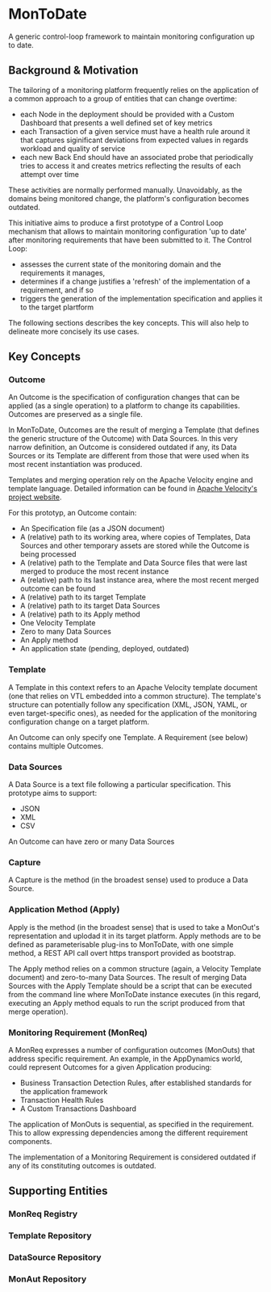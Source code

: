 # MonToDate

A generic control-loop framework to maintain monitoring configuration up to date.

## Background & Motivation

The tailoring of a monitoring platform frequently relies on the application of a common approach to a group of entities that can change overtime:

* each Node in the deployment should be provided with a Custom Dashboard that presents a well defined set of key metrics
* each Transaction of a given service must have a health rule around it that captures siginificant deviations from expected values in regards workload and quality of service
* each new Back End should have an associated probe that periodically tries to access it and creates metrics reflecting the results of each attempt over time

These activities are normally performed manually. Unavoidably, as the domains being monitored change, the platform's configuration becomes outdated.

This initiative aims to produce a first prototype of a Control Loop mechanism that allows to maintain monitoring configuration 'up to date' after monitoring requirements that have been submitted to it. The Control Loop:

* assesses the current state of the monitoring domain and the requirements it manages,
* determines if a change justifies a 'refresh' of the implementation of a requirement, and if so
* triggers the generation of the implementation specification and applies it to the target plartform

The following sections describes the key concepts. This will also help to delineate more concisely its use cases.

## Key Concepts

### Outcome

An Outcome is the specification of configuration changes that can be applied (as a single operation) to a platform to change its capabilities. Outcomes are  preserved as a single file.

In MonToDate, Outcomes are the result of merging a Template (that defines the generic structure of the Outcome) with Data Sources. In this very narrow definition, an Outcome is considered outdated if any, its Data Sources or its Template are different from those that were used when its most recent instantiation was produced.

Templates and merging operation rely on the Apache Velocity engine and template language. Detailed information can be found in [Apache Velocity's project website](https://velocity.apache.org/).

For this prototyp, an Outcome contain:

* An Specification file (as a JSON document)
* A (relative) path to its working area, where copies of Templates, Data Sources and other temporary assets are stored while the Outcome is being processed
* A (relative) path to the Template and Data Source files that were last merged to produce the most recent instance
* A (relative) path to its last instance area, where the most recent merged outcome can be found
* A (relative) path to its target Template
* A (relative) path to its target Data Sources
* A (relative) path to its Apply method
* One Velocity Template
* Zero to many Data Sources
* An Apply method
* An application state (pending, deployed, outdated)
  

### Template

A Template in this context refers to an Apache Velocity template document (one that relies on VTL embedded into a common structure). The template's structure can potentially follow  any specification (XML, JSON, YAML, or even target-specific ones), as needed for the application of the monitoring configuration change on a target platform. 

An Outcome can only specify one Template. A Requirement (see below) contains multiple Outcomes.


### Data Sources

A Data Source is a text file following a particular specification. This prototype aims to support:

* JSON
* XML
* CSV


  

An Outcome can have zero or many Data Sources

### Capture

A Capture is the method (in the broadest sense) used to produce a Data Source.



###  Application Method (Apply)

Apply is the method (in the broadest sense) that is used to take a MonOut's representation and uplodad it in its target platform. Apply methods are to be defined as parameterisable plug-ins to MonToDate, with one simple method, a REST API call overt https transport provided as bootstrap.

The Apply method relies on a common structure (again, a Velocity Template document) and zero-to-many Data Sources. The result of merging Data Sources with the Apply Template should be a script that can be executed from the command line where MonToDate instance executes (in this regard, executing an Apply method equals to run the script produced from that merge operation).





### Monitoring Requirement (MonReq)

A MonReq expresses a number of configuration outcomes (MonOuts) that address specific requirement. An example, in the AppDynamics world, could represent Outcomes for a given Application producing:

* Business Transaction Detection Rules, after established standards for the application framework
* Transaction Health Rules
* A Custom Transactions Dashboard

The application of MonOuts is sequential, as specified in the requirement. This to allow expressing dependencies among the different requirement components. 

The implementation of a Monitoring Requirement is considered outdated if any of its constituting outcomes is outdated. 


## Supporting Entities

### MonReq Registry

### Template Repository

### DataSource Repository

### MonAut Repository
